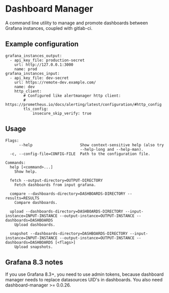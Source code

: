 # Dashboard Manager

A command line utility to manage and promote dashboards between Grafana
instances, coupled with gitlab-ci.

## Example configuration

```
grafana_instances_output:
  - api_key_file: production-secret
    url: http://127.0.0.1:3000
    name: prod
grafana_instances_input:
  - api_key_file: dev-secret
    url: https://remote-dev.example.com/
    name: dev
    http_client:
        # Configured like alertmanager http client:
        # https://prometheus.io/docs/alerting/latest/configuration/#http_config
        tls_config:
            insecure_skip_verify: true
```

## Usage


```
Flags:
      --help                     Show context-sensitive help (also try
                                 --help-long and --help-man).
  -c, --config-file=CONFIG-FILE  Path to the configuration file.

Commands:
  help [<command>...]
    Show help.

  fetch --output-directory=OUTPUT-DIRECTORY
    Fetch dashboards from input grafana.

  compare --dashboards-directory=DASHBOARDS-DIRECTORY --results=RESULTS
    Compare dashboards.

  upload --dashboards-directory=DASHBOARDS-DIRECTORY --input-instance=INPUT-INSTANCE --output-instance=OUTPUT-INSTANCE --dashboards=DASHBOARDS
    Upload dashboards.

  snapshot --dashboards-directory=DASHBOARDS-DIRECTORY --input-instance=INPUT-INSTANCE --output-instance=OUTPUT-INSTANCE --dashboards=DASHBOARDS [<flags>]
    Upload snapshots.
```

## Grafana 8.3 notes

If you use Grafana 8.3+, you need to use admin tokens, because dashboard manager
needs to replace datasources UID's in dashboards. You also need dashboard-manager >= 0.0.26.
